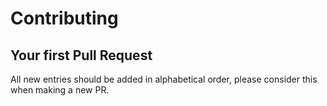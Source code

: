 # Contributing

## Your first Pull Request

All new entries should be added in alphabetical order, please consider this when making a new PR.
